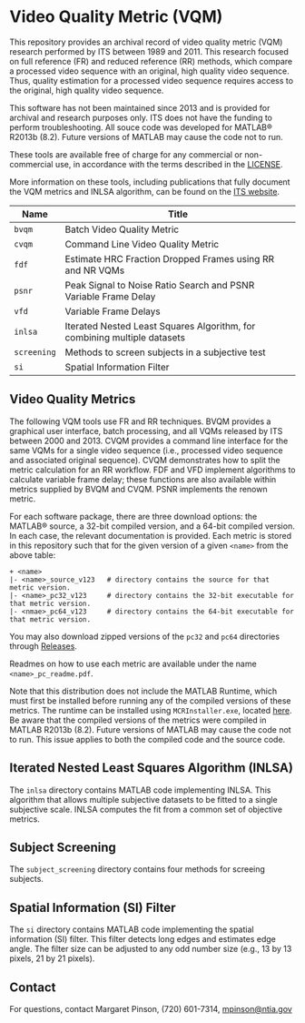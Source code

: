 # Video Quality Metric (VQM)

This repository provides an archival record of video quality metric (VQM) research performed by ITS between 1989 and 2011. 
This research focused on full reference (FR) and reduced reference (RR) methods, which compare a processed video sequence with an original, high quality video sequence. 
Thus, quality estimation for a processed video sequence requires access to the original, high quality video sequence. 

This software has not been maintained since 2013 and is provided for archival and research purposes only. 
ITS does not have the funding to perform troubleshooting. 
All souce code was developed for MATLAB® R2013b (8.2). Future versions of MATLAB may cause the code not to run.

These tools are available free of charge for any commercial or non-commercial use, in accordance with the terms described in the [LICENSE](https://github.com/NTIA/vqm/blob/master/LICENSE.md).

More information on these tools, including publications that fully document the VQM metrics and INLSA algorithm, can be found on the [ITS website](https://its.ntia.gov/research-topics/video-quality-research/software/).

| Name | Title |
| ---- | ----- |
| `bvqm` | Batch Video Quality Metric |
| `cvqm` | Command Line Video Quality Metric |
| `fdf` | Estimate HRC Fraction Dropped Frames using RR and NR VQMs |
| `psnr` | Peak Signal to Noise Ratio Search and PSNR Variable Frame Delay |
| `vfd` | Variable Frame Delays |
| `inlsa` | Iterated Nested Least Squares Algorithm, for combining multiple datasets |
| `screening` | Methods to screen subjects in a subjective test |
| `si` | Spatial Information Filter |


## Video Quality Metrics

The following VQM tools use FR and RR techniques. 
BVQM provides a graphical user interface, batch processing, and all VQMs released by ITS between 2000 and 2013. 
CVQM provides a command line interface for the same VQMs for a single video sequence (i.e., processed video sequence and associated original sequence). 
CVQM demonstrates how to split the metric calculation for an RR workflow.
FDF and VFD implement algorithms to calculate variable frame delay; these functions are also available within metrics supplied by BVQM and CVQM. 
PSNR implements the renown metric. 

For each software package, there are three download options: the MATLAB® source, a 32-bit compiled version, and a 64-bit compiled version. In each case, the relevant documentation is provided. 
Each metric is stored in this repository such that for the given version of a given `<name>` from the above table:
``` 
+ <name>
|- <name>_source_v123   # directory contains the source for that metric version.
|- <name>_pc32_v123     # directory contains the 32-bit executable for that metric version. 
|- <nmae>_pc64_v123     # directory contains the 64-bit executable for that metric version.
```

You may also download zipped versions of the `pc32` and `pc64` directories through [Releases](https://github.com/NTIA/vqm/releases).

Readmes on how to use each metric are available under the name `<name>_pc_readme.pdf`.

Note that this distribution does not include the MATLAB Runtime, which must first be installed before running any of the compiled versions of these metrics. The runtime can be installed using `MCRInstaller.exe`, located [here](https://www.mathworks.com/products/compiler/matlab-runtime.html). Be aware that the compiled versions of the metrics were compiled in MATLAB R2013b (8.2). Future versions of MATLAB may cause the code not to run. This issue applies to both the compiled code and the source code. 

## Iterated Nested Least Squares Algorithm (INLSA)

The `inlsa` directory contains MATLAB code implementing INLSA. 
This algorithm that allows multiple subjective datasets to be fitted to a single subjective scale. 
INLSA computes the fit from a common set of objective metrics.

## Subject Screening
The `subject_screening` directory contains four methods for screeing subjects.

## Spatial Information (SI) Filter

The `si` directory contains MATLAB code implementing the spatial information (SI) filter. 
This filter detects long edges and estimates edge angle. 
The filter size can be adjusted to any odd number size (e.g., 13 by 13 pixels, 21 by 21 pixels).

## Contact

For questions, contact Margaret Pinson, (720) 601-7314, <a href="mailto:mpinson@ntia.gov">mpinson@ntia.gov</a>
